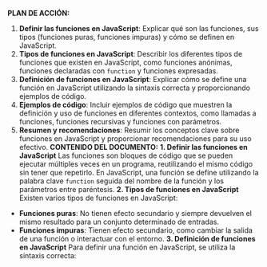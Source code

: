 **PLAN DE ACCIÓN:**
1. **Definir las funciones en JavaScript**: Explicar qué son las funciones, sus tipos (funciones puras, funciones impuras) y cómo se definen en JavaScript.
2. **Tipos de funciones en JavaScript**: Describir los diferentes tipos de funciones que existen en JavaScript, como funciones anónimas, funciones declaradas con `function` y funciones expresadas.
3. **Definición de funciones en JavaScript**: Explicar cómo se define una función en JavaScript utilizando la sintaxis correcta y proporcionando ejemplos de código.
4. **Ejemplos de código**: Incluir ejemplos de código que muestren la definición y uso de funciones en diferentes contextos, como llamadas a funciones, funciones recursivas y funciones con parámetros.
5. **Resumen y recomendaciones**: Resumir los conceptos clave sobre funciones en JavaScript y proporcionar recomendaciones para su uso efectivo.
**CONTENIDO DEL DOCUMENTO:**
**1. Definir las funciones en JavaScript**
Las funciones son bloques de código que se pueden ejecutar múltiples veces en un programa, reutilizando el mismo código sin tener que repetirlo. En JavaScript, una función se define utilizando la palabra clave `function` seguida del nombre de la función y los parámetros entre paréntesis.
**2. Tipos de funciones en JavaScript**
Existen varios tipos de funciones en JavaScript:
* **Funciones puras**: No tienen efecto secundario y siempre devuelven el mismo resultado para un conjunto determinado de entradas.
* **Funciones impuras**: Tienen efecto secundario, como cambiar la salida de una función o interactuar con el entorno.
**3. Definición de funciones en JavaScript**
Para definir una función en JavaScript, se utiliza la sintaxis correcta: